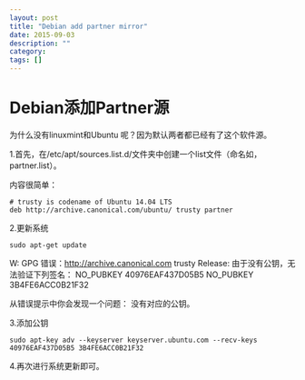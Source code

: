 ```yaml
---
layout: post
title: "Debian add partner mirror"
date: 2015-09-03
description: ""
category: 
tags: []
---
```


# Debian添加Partner源

为什么没有linuxmint和Ubuntu 呢？因为默认两者都已经有了这个软件源。

1.首先，在/etc/apt/sources.list.d/文件夹中创建一个list文件（命名如，partner.list）。

内容很简单：

    # trusty is codename of Ubuntu 14.04 LTS
    deb http://archive.canonical.com/ubuntu/ trusty partner

2.更新系统

    sudo apt-get update

W: GPG 错误：http://archive.canonical.com trusty Release: 由于没有公钥，无法验证下列签名： NO_PUBKEY 40976EAF437D05B5 NO_PUBKEY 3B4FE6ACC0B21F32

从错误提示中你会发现一个问题： 没有对应的公钥。

3.添加公钥

    sudo apt-key adv --keyserver keyserver.ubuntu.com --recv-keys 40976EAF437D05B5 3B4FE6ACC0B21F32

4.再次进行系统更新即可。
